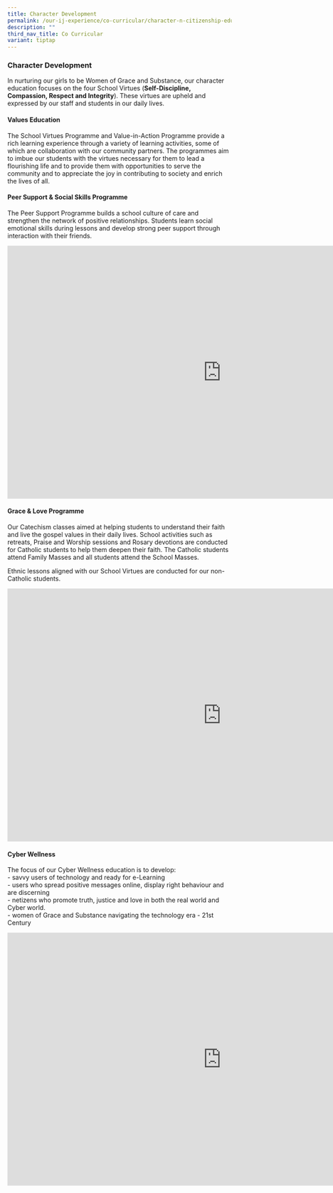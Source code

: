 ```yaml
---
title: Character Development
permalink: /our-ij-experience/co-curricular/character-n-citizenship-education-cce/character-development/
description: ""
third_nav_title: Co Curricular
variant: tiptap
---
```

<h3>Character Development</h3>
<p>In nurturing our girls to be Women of Grace and Substance, our character
education focuses on the four School Virtues (<strong>Self-Discipline, Compassion, Respect and Integrity</strong>).
These virtues are upheld and expressed by our staff and students in our
daily lives.</p>
<h4>Values Education</h4>
<p>The School Virtues Programme and Value-in-Action Programme provide a rich
learning experience through a variety of learning activities, some of which
are collaboration with our community partners. The programmes aim to imbue
our students with the virtues necessary for them to lead a flourishing
life and to provide them with opportunities to serve the community and
to appreciate the joy in contributing to society and enrich the lives of
all.</p>
<h4>Peer Support &amp; Social Skills Programme</h4>
<p>The Peer Support Programme builds a school culture of care and strengthen
the network of positive relationships. Students learn social emotional
skills during lessons and develop strong peer support through interaction
with their friends.</p>
<div class="iframe-wrapper">
<iframe height="569" width="960" allowfullscreen="true" frameborder="0" src="https://docs.google.com/presentation/d/e/2PACX-1vSTJxtdLkku6E-rHhO1JtNHcpG-O5xCvaEiqPQlj3d6yfas6IJb7eLHI50R_RAouQ9aeOJ3bc8DvNoW/embed?start=true&amp;loop=true&amp;delayms=3000"></iframe>
</div>
<h4>Grace &amp; Love Programme</h4>
<p>Our Catechism classes aimed at helping students to understand their faith
and live the gospel values in their daily lives. School activities such
as retreats, Praise and Worship sessions and Rosary devotions are conducted
for Catholic students to help them deepen their faith. The Catholic students
attend Family Masses and all students attend the School Masses.</p>
<p>Ethnic lessons aligned with our School Virtues are conducted for our non-Catholic
students.</p>
<div class="iframe-wrapper">
<iframe height="569" width="960" allowfullscreen="true" frameborder="0" src="https://docs.google.com/presentation/d/e/2PACX-1vTg53T1hKhn5f3x-hhZYhusLnZXUrXqsShTeK6T-Muf0txRcyP16dfOn5cM9HmL1NLFCMOaX1LakL4w/embed?start=true&amp;loop=true&amp;delayms=3000"></iframe>
</div>
<h4>Cyber Wellness</h4>
<p>The focus of our Cyber Wellness education is to develop:
<br>- savvy users of technology and ready for e-Learning
<br>- users who spread positive messages online, display right behaviour and
are discerning
<br>- netizens who promote truth, justice and love in both the real world
and Cyber world.
<br>- women of Grace and Substance navigating the technology era - 21st Century</p>
<div class="iframe-wrapper">
<iframe height="569" width="960" allowfullscreen="true" frameborder="0" src="https://docs.google.com/presentation/d/e/2PACX-1vSNRkx_Jp4puKiocBcdsrRjMjKv7GiZdkDWdhCSaxts9okP3lsZSq4CIEnABwD_qTUsx5TtC-tXPDX8/embed?start=true&amp;loop=true&amp;delayms=3000"></iframe>
</div>
<p></p>
